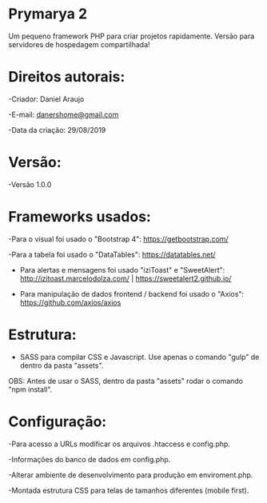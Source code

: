# Prymarya 2

Um pequeno framework PHP para criar projetos rapidamente.
Versão para servidores de hospedagem compartilhada!

# Direitos autorais:
-Criador: Daniel Araujo  

-E-mail: danershome@gmail.com  

-Data da criação: 29/08/2019  

# Versão:  

-Versão 1.0.0

# Frameworks usados:
-Para o visual foi usado o "Bootstrap 4": https://getbootstrap.com/  

-Para a tabela foi usado o "DataTables": https://datatables.net/  

- Para alertas e mensagens foi usado "iziToast" e "SweetAlert": http://izitoast.marcelodolza.com/ | https://sweetalert2.github.io/ 

- Para manipulação de dados frontend / backend foi usado o "Axios": https://github.com/axios/axios 

# Estrutura:
- SASS para compilar CSS e Javascript. Use apenas o comando "gulp" de dentro da pasta "assets". 

OBS: Antes de usar o SASS, dentro da pasta "assets" rodar o comando "npm install". 

# Configuração:
-Para acesso a URLs modificar os arquivos .htaccess e config.php.  

-Informações do banco de dados em config.php.  

-Alterar ambiente de desenvolvimento para produção em enviroment.php.  

-Montada estrutura CSS para telas de tamanhos diferentes (mobile first).
